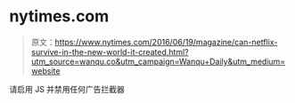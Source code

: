 # nytimes.com

> 原文：<https://www.nytimes.com/2016/06/19/magazine/can-netflix-survive-in-the-new-world-it-created.html?utm_source=wanqu.co&utm_campaign=Wanqu+Daily&utm_medium=website>

请启用 JS 并禁用任何广告拦截器